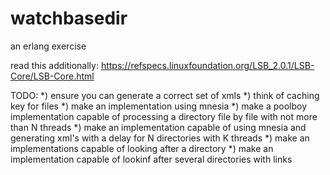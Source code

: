 watchbasedir
============

an erlang exercise 

read this additionally:
https://refspecs.linuxfoundation.org/LSB_2.0.1/LSB-Core/LSB-Core.html

TODO:
*) ensure you can generate a correct set of xmls
*) think of caching key for files
*) make an implementation using mnesia
*) make a poolboy implementation capable of processing a directory file by file with not more than N threads
*) make an implementation capable of using mnesia and generating xml's with a delay for N directories with K threads
*) make an implementations capable of looking after a directory
*) make an implementation capable of lookinf after several directories with links

